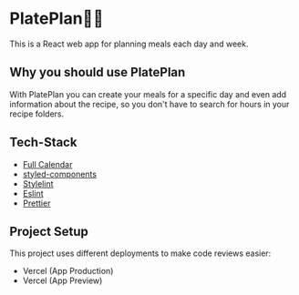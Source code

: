 # PlatePlan:fork_and_knife::calendar:

This is a React web app for planning meals each day and week. 

## Why you should use PlatePlan
With PlatePlan you can create your meals for a specific day and even add information about the recipe, so you don't have to search for hours in your recipe folders.

## Tech-Stack
* [Full Calendar](https://fullcalendar.io/)
* [styled-components](https://styled-components.com/)
* [Stylelint](https://stylelint.io/)
* [Eslint](https://eslint.org/)
* [Prettier](https://prettier.io/)

## Project Setup

This project uses different deployments to make code reviews easier:

* Vercel (App Production)
* Vercel (App Preview)

